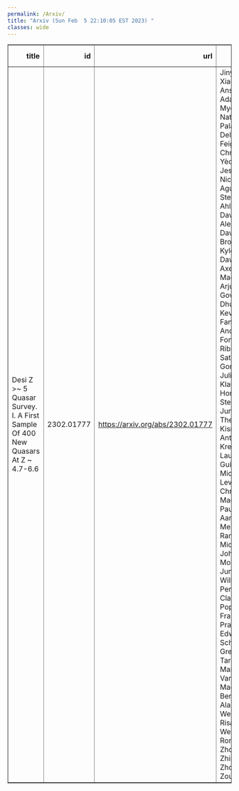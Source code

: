 ```yaml
---
permalink: /Arxiv/
title: "Arxiv (Sun Feb  5 22:10:05 EST 2023) "
classes: wide
---
```

<table border="1" class="dataframe">
  <thead>
    <tr style="text-align: right;">
      <th>title</th>
      <th>id</th>
      <th>url</th>
      <th>authors</th>
      <th>Local Authors</th>
    </tr>
  </thead>
  <tbody>
    <tr>
      <td>Desi Z &gt;~ 5 Quasar Survey. I. A First Sample Of 400 New Quasars At Z ~   4.7-6.6</td>
      <td>2302.01777</td>
      <td><a href="https://arxiv.org/abs/2302.01777" target="_blank">https://arxiv.org/abs/2302.01777</a></td>
      <td>Jinyi Yang, Xiaohui Fan, Ansh Gupta, Adam Myers, Nathalie Palanque-Delabrouille, Feige Wang, Christophe Yèche, Jessica Nicole Aguilar, Steven Ahlen, David Alexander, David Brooks, Kyle Dawson, Axel De La Macorra, Arjun Dey, Govinda Dhungana, Kevin Fanning, Andreu Font-Ribera, Satya Gontcho, Julien Guy, Klaus Honscheid, Stephanie Juneau, Theodore Kisner, Anthony Kremin, Laurent Le Guillou, Michael Levi, Christophe Magneville, Paul Martini, Aaron Meisner, Ramon Miquel, John Moustakas, Jundan Nie, Will Percival, Claire Poppett, Francisco Prada, Edward Schlafly, Gregory Tarlé, Mariana Vargas Magana, Benjamin Alan Weaver, Risa Wechsler, Rongpu Zhou, Zhimin Zhou, Hu Zou</td>
      <td>Kevin Fanning, Klaus Honscheid, Paul Martini</td>
    </tr>
  </tbody>
</table>